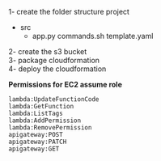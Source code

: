 1- create the folder structure
project
  - src
     - app.py
  commands.sh
  template.yaml

2- create the s3 bucket</br>
3- package cloudformation</br>
4- deploy the cloudformation</br>

<b>Permissions for EC2 assume role</b>

```
lambda:UpdateFunctionCode
lambda:GetFunction
lambda:ListTags
lambda:AddPermission
lambda:RemovePermission 
apigateway:POST
apigateway:PATCH
apigateway:GET
```